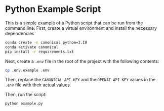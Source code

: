 # Python Example Script

This is a simple example of a Python script that can be run from the command line. First, create a virtual environment and install the necessary dependencies

```bash
conda create -n canonical python=3.10
conda activate canonical
pip install -r requirements.txt
```

Next, create a `.env` file in the root of the project with the following contents:

```bash
cp .env.example .env
```

Then, replace the `CANONICAL_API_KEY` and the `OPENAI_API_KEY` values in the `.env` file with their actual values.

Then, run the script:

```bash
python example.py
```

